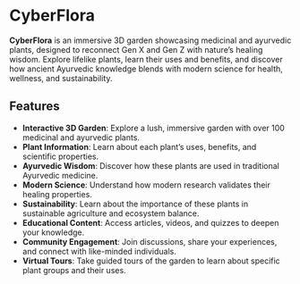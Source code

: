 # CyberFlora
**CyberFlora** is an immersive 3D garden showcasing medicinal and ayurvedic plants, designed to reconnect Gen X and Gen Z with nature’s healing wisdom. Explore lifelike plants, learn their uses and benefits, and discover how ancient Ayurvedic knowledge blends with modern science for health, wellness, and sustainability.


## Features

- **Interactive 3D Garden**: Explore a lush, immersive garden with over 100 medicinal and ayurvedic plants.
- **Plant Information**: Learn about each plant’s uses, benefits, and scientific properties.
- **Ayurvedic Wisdom**: Discover how these plants are used in traditional Ayurvedic medicine.
- **Modern Science**: Understand how modern research validates their healing properties.
- **Sustainability**: Learn about the importance of these plants in sustainable agriculture and ecosystem balance.
- **Educational Content**: Access articles, videos, and quizzes to deepen your knowledge.
- **Community Engagement**: Join discussions, share your experiences, and connect with like-minded individuals.
- **Virtual Tours**: Take guided tours of the garden to learn about specific plant groups and their uses.
  